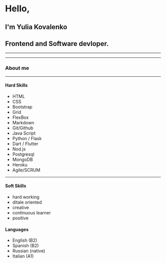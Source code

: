 # Hello, 
## I'm Yulia Kovalenko
## Frontend and Software devloper.
***
---
### About me
---
#### Hard Skills
+ HTML
+ CSS
+ Bootstrap
+ Grid
+ FlexBox
+ Markdown
+ Git/Github
+ Java Script
+ Python / Flask
+ Dart / Flutter
+ Nod.js
+ Postgresql
+ MongoDB
+ Heroku
+ Agile/SCRUM
---
#### Soft Skills
+ hard working
+ ditale oriented
+ creative
+ continuous learner
+ positive

#### Languages
+ English (B2)
+ Spanish (B2)
+ Russian (native)
+ Italian (A1) 





<!---
Kovalenkojulia/Kovalenkojulia is a ✨ special ✨ repository because its `README.md` (this file) appears on your GitHub profile.
You can click the Preview link to take a look at your changes.
--->

